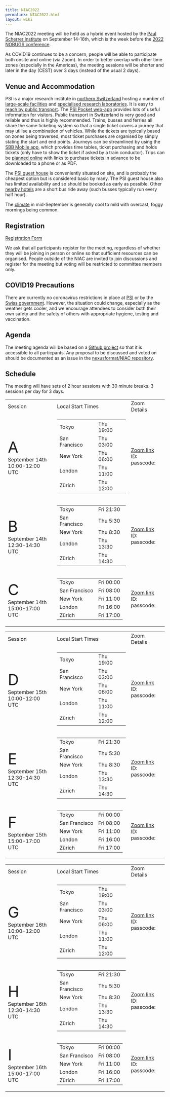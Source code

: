 ```yaml
---
title: NIAC2022
permalink: NIAC2022.html
layout: wiki
---
```


The NIAC2022 meeting will be held as a hybrid event hosted by the [Paul Scherrer Institute](https://www.psi.ch) on September 14-16th, which is the week before the [2022 NOBUGS conference](https://www.nobugsconference.org/).

As COVID19 continues to be a concern, people will be able to participate both onsite and online (via Zoom). In order to better overlap with other time zones (especially in the Americas), the meeting sessions will be shorter and later in the day (CEST) over 3 days (instead of the usual 2 days).

Venue and Accommodation
-----------------------

PSI is a major research institute in [northern Switzerland](https://goo.gl/maps/pfBDWUdopjhdeWFQ6) hosting a number of [large-scale facilities](https://www.psi.ch/de/science/large-research-facilities) and [specialised research laboratories](https://www.psi.ch/de/science/research-departments-and-labs). It is easy to [reach by public transport](https://www.psi.ch/en/visit/how-to-find-us). The [PSI Pocket web-app](https://pocket.psi.ch/home) provides lots of useful information for visitors. Public transport in Switzerland is very good and reliable and thus is highly recommended. Trains, busses and ferries all share the same ticketing system so that a single ticket covers a journey that may utilise a combination of vehicles. While the tickets are typically based on zones being traversed, most ticket purchases are organised by simply stating the start and end points. Journeys can be streamlined by using the [SBB Mobile app](https://www.sbb.ch/en/timetable/mobile-apps/sbb-mobile.html), which provides time tables, ticket purchasing and holds tickets (only have to show the ticket if asked by a train conductor). Trips can be [planned online](https://www.sbb.ch/en/) with links to purchase tickets in advance to be downloaded to a phone or as PDF.

The [PSI guest house](https://www.psi.ch/de/guesthouse) is conveniently situated on site, and is probably the cheapest option but is considered basic by many. The PSI guest house also has limited availability and so should be booked as early as possible. Other [nearby hotels](https://www.psi.ch/de/guesthouse/nearby-hotels) are a short bus ride away (such busses typically run every half hour).

The [climate](https://en.wikipedia.org/wiki/Z%C3%BCrich#Climate) in mid-September is generally cool to mild with overcast, foggy mornings being common.

Registration
------------

[Registration Form](https://indico.psi.ch/event/13249/registrations/1773/)

We ask that all participants register for the meeting, regardless of whether they will be joining in person or online so that sufficient resources can be organised. People outside of the NIAC are invited to join discussions and register for the meeting but voting will be restricted to committee members only.

COVID19 Precautions
-------------------

There are currently no coronavirus restrictions in place at [PSI](https://www.psi.ch/en/useroffice) or by the [Swiss government](https://www.bag.admin.ch/bag/en/home/krankheiten/ausbrueche-epidemien-pandemien/aktuelle-ausbrueche-epidemien/novel-cov/empfehlungen-fuer-reisende.html). However, the situation could change, especially as the weather gets cooler, and we encourage attendees to consider both their own safety and the safety of others with appropriate hygiene, testing and vaccination.

Agenda
------

The meeting agenda will be based on a [Github project](https://github.com/orgs/nexusformat/projects/2) so that it is accessible to all particpants. Any proposal to be discussed and voted on should be documented as an issue in the [nexusformat/NIAC repository](https://github.com/nexusformat/NIAC/issues).

Schedule
--------

The meeting will have sets of 2 hour sessions with 30 minute breaks. 3 sessions per day for 3 days.

<table>
<TR><TD> Session </TD><TD> Local Start Times </TD><TD> Zoom Details </TD></TR>
<TR><TD> <font size="+10">A</font> <BR>September 14th<BR>10:00-12:00 UTC</TD><TD>
<table>
<TR><TD>Tokyo</TD><TD>Thu 19:00</TD></TR>
<TR><TD>San Francisco</TD><TD>Thu 03:00</TD></TR>
<TR><TD>New York</TD><TD>Thu 06:00</TD></TR>
<TR><TD>London</TD><TD>Thu 11:00</TD></TR>
<TR><TD>Zürich</TD><TD>Thu 12:00</TD></TR>
</table>
</TD><TD> <A href="https://psich.zoom.us/j/">Zoom link</A><BR>
  ID: <BR>passcode: </TD></TR>
<TR><TD> <font size="+10">B</font> <BR>September 14th<BR>12:30-14:30 UTC </TD><TD>
<table>
<TR><TD>Tokyo</TD><TD>Fri 21:30</TD></TR>
<TR><TD>San Francisco</TD><TD>Thu 5:30</TD></TR>
<TR><TD>New York</TD><TD>Thu 8:30</TD></TR>
<TR><TD>London</TD><TD>Thu 13:30</TD></TR>
<TR><TD>Zürich</TD><TD>Thu 14:30</TD></TR>
</table>
</TD><TD> <A href="https://psich.zoom.us/j/">Zoom link</A><BR>
  ID: <BR>passcode: </TD></TR>
<TR><TD> <font size="+10">C</font> <BR>September 14th<BR>15:00-17:00 UTC</TD><TD>
<table>
<TR><TD>Tokyo</TD><TD>Fri 00:00</TD></TR>
<TR><TD>San Francisco</TD><TD>Fri 08:00</TD></TR>
<TR><TD>New York</TD><TD>Fri 11:00</TD></TR>
<TR><TD>London</TD><TD>Fri 16:00</TD></TR>
<TR><TD>Zürich</TD><TD>Fri 17:00</TD></TR>
</table>
</TD><TD> <A href="https://psich.zoom.us/j/">Zoom link</A><BR>
  ID: <BR>passcode: </TD></TR>
</table>

<table>
<TR><TD> Session </TD><TD> Local Start Times </TD><TD> Zoom Details </TD></TR>
<TR><TD> <font size="+10">D</font> <BR>September 15th<BR>10:00-12:00 UTC</TD><TD>
<table>
<TR><TD>Tokyo</TD><TD>Thu 19:00</TD></TR>
<TR><TD>San Francisco</TD><TD>Thu 03:00</TD></TR>
<TR><TD>New York</TD><TD>Thu 06:00</TD></TR>
<TR><TD>London</TD><TD>Thu 11:00</TD></TR>
<TR><TD>Zürich</TD><TD>Thu 12:00</TD></TR>
</table>
</TD><TD> <A href="https://psich.zoom.us/j/">Zoom link</A><BR>
  ID: <BR>passcode: </TD></TR>
<TR><TD> <font size="+10">E</font> <BR>September 15th<BR>12:30-14:30 UTC </TD><TD>
<table>
<TR><TD>Tokyo</TD><TD>Fri 21:30</TD></TR>
<TR><TD>San Francisco</TD><TD>Thu 5:30</TD></TR>
<TR><TD>New York</TD><TD>Thu 8:30</TD></TR>
<TR><TD>London</TD><TD>Thu 13:30</TD></TR>
<TR><TD>Zürich</TD><TD>Thu 14:30</TD></TR>
</table>
</TD><TD> <A href="https://psich.zoom.us/j/">Zoom link</A><BR>
  ID: <BR>passcode: </TD></TR>
<TR><TD> <font size="+10">F</font> <BR>September 15th<BR>15:00-17:00 UTC</TD><TD>
<table>
<TR><TD>Tokyo</TD><TD>Fri 00:00</TD></TR>
<TR><TD>San Francisco</TD><TD>Fri 08:00</TD></TR>
<TR><TD>New York</TD><TD>Fri 11:00</TD></TR>
<TR><TD>London</TD><TD>Fri 16:00</TD></TR>
<TR><TD>Zürich</TD><TD>Fri 17:00</TD></TR>
</table>
</TD><TD> <A href="https://psich.zoom.us/j/">Zoom link</A><BR>
  ID: <BR>passcode: </TD></TR>
</table>

<table>
<TR><TD> Session </TD><TD> Local Start Times </TD><TD> Zoom Details </TD></TR>
<TR><TD> <font size="+10">G</font> <BR>September 16th<BR>10:00-12:00 UTC</TD><TD>
<table>
<TR><TD>Tokyo</TD><TD>Thu 19:00</TD></TR>
<TR><TD>San Francisco</TD><TD>Thu 03:00</TD></TR>
<TR><TD>New York</TD><TD>Thu 06:00</TD></TR>
<TR><TD>London</TD><TD>Thu 11:00</TD></TR>
<TR><TD>Zürich</TD><TD>Thu 12:00</TD></TR>
</table>
</TD><TD> <A href="https://psich.zoom.us/j/">Zoom link</A><BR>
  ID: <BR>passcode: </TD></TR>
<TR><TD> <font size="+10">H</font> <BR>September 16th<BR>12:30-14:30 UTC </TD><TD>
<table>
<TR><TD>Tokyo</TD><TD>Fri 21:30</TD></TR>
<TR><TD>San Francisco</TD><TD>Thu 5:30</TD></TR>
<TR><TD>New York</TD><TD>Thu 8:30</TD></TR>
<TR><TD>London</TD><TD>Thu 13:30</TD></TR>
<TR><TD>Zürich</TD><TD>Thu 14:30</TD></TR>
</table>
</TD><TD> <A href="https://psich.zoom.us/j/">Zoom link</A><BR>
  ID: <BR>passcode: </TD></TR>
<TR><TD> <font size="+10">I</font> <BR>September 16th<BR>15:00-17:00 UTC</TD><TD>
<table>
<TR><TD>Tokyo</TD><TD>Fri 00:00</TD></TR>
<TR><TD>San Francisco</TD><TD>Fri 08:00</TD></TR>
<TR><TD>New York</TD><TD>Fri 11:00</TD></TR>
<TR><TD>London</TD><TD>Fri 16:00</TD></TR>
<TR><TD>Zürich</TD><TD>Fri 17:00</TD></TR>
</table>
</TD><TD> <A href="https://psich.zoom.us/j/">Zoom link</A><BR>
  ID: <BR>passcode: </TD></TR>
</table>
